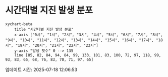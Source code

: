 # 시간대별 지진 발생 분포

```mermaid
xychart-beta
    title "시간대별 지진 발생 분포"
    x-axis ["0시", "1시", "2시", "3시", "4시", "5시", "6시", "7시", "8시", "9시", "10시", "11시", "12시", "13시", "14시", "15시", "16시", "17시", "18시", "19시", "20시", "21시", "22시", "23시"]
    y-axis "발생 횟수" 0 --> 135
    line [85, 82, 84, 94, 84, 99, 133, 101, 83, 100, 72, 97, 118, 99, 93, 83, 65, 68, 76, 83, 70, 71, 97, 65]
```

업데이트 시간: 2025-07-18 12:06:53
